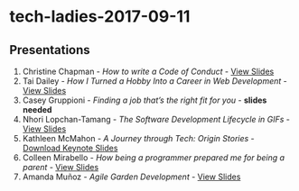 # tech-ladies-2017-09-11

## Presentations
1. Christine Chapman - _How to write a Code of Conduct_ - [View Slides](https://czchapma.github.io/tech-ladies-lightning-talks/)
2. Tai Dailey - _How I Turned a Hobby Into a Career in Web Development_ - [View Slides](https://tairemad.github.io/tech-ladies-lightning-talk/)
3. Casey Gruppioni - _Finding a job that’s the right fit for you_ - **slides needed**
4. Nhori Lopchan-Tamang - _The Software Development Lifecycle in GIFs_ - [View Slides](https://nhorilopchan.github.io/tech-ladies-lightning-talks/)
5. Kathleen McMahon - _A Journey through Tech: Origin Stories_ - [Download Keynote Slides](./5-kathleen/TL_Sept11_lightning_talk_kmcmahon.key)
6. Colleen Mirabello - _How being a programmer prepared me for being a parent_ - [View Slides](http://anything.codes/tech-ladies-2017-09-11/6-colleen)
7. Amanda Muñoz - _Agile Garden Development_ - [View Slides](https://amandamunoz.github.io/tech-ladies-agile-gardening/)